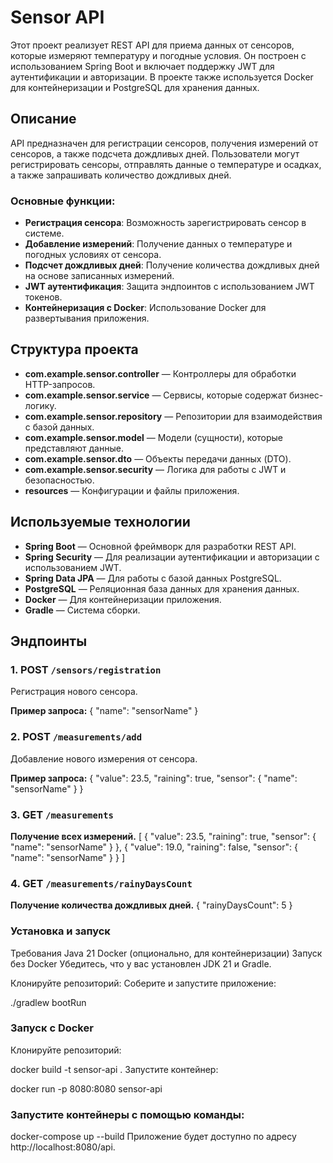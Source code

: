 # Sensor API

Этот проект реализует REST API для приема данных от сенсоров, которые измеряют температуру и погодные условия. Он построен с использованием Spring Boot и включает поддержку JWT для аутентификации и авторизации. В проекте также используется Docker для контейнеризации и PostgreSQL для хранения данных.

## Описание

API предназначен для регистрации сенсоров, получения измерений от сенсоров, а также подсчета дождливых дней. Пользователи могут регистрировать сенсоры, отправлять данные о температуре и осадках, а также запрашивать количество дождливых дней.

### Основные функции:

- **Регистрация сенсора**: Возможность зарегистрировать сенсор в системе.
- **Добавление измерений**: Получение данных о температуре и погодных условиях от сенсора.
- **Подсчет дождливых дней**: Получение количества дождливых дней на основе записанных измерений.
- **JWT аутентификация**: Защита эндпоинтов с использованием JWT токенов.
- **Контейнеризация с Docker**: Использование Docker для развертывания приложения.

## Структура проекта

- **com.example.sensor.controller** — Контроллеры для обработки HTTP-запросов.
- **com.example.sensor.service** — Сервисы, которые содержат бизнес-логику.
- **com.example.sensor.repository** — Репозитории для взаимодействия с базой данных.
- **com.example.sensor.model** — Модели (сущности), которые представляют данные.
- **com.example.sensor.dto** — Объекты передачи данных (DTO).
- **com.example.sensor.security** — Логика для работы с JWT и безопасностью.
- **resources** — Конфигурации и файлы приложения.

## Используемые технологии

- **Spring Boot** — Основной фреймворк для разработки REST API.
- **Spring Security** — Для реализации аутентификации и авторизации с использованием JWT.
- **Spring Data JPA** — Для работы с базой данных PostgreSQL.
- **PostgreSQL** — Реляционная база данных для хранения данных.
- **Docker** — Для контейнеризации приложения.
- **Gradle** — Система сборки.

## Эндпоинты

### 1. POST `/sensors/registration`
Регистрация нового сенсора.

**Пример запроса:**
{
  "name": "sensorName"
}
### 2. POST `/measurements/add`
Добавление нового измерения от сенсора.

**Пример запроса:**
{
  "value": 23.5,
  "raining": true,
  "sensor": {
    "name": "sensorName"
  }
}
### 3. GET `/measurements`
**Получение всех измерений.**
[
  {
    "value": 23.5,
    "raining": true,
    "sensor": {
      "name": "sensorName"
    }
  },
  {
    "value": 19.0,
    "raining": false,
    "sensor": {
      "name": "sensorName"
    }
  }
]

### 4. GET `/measurements/rainyDaysCount`
**Получение количества дождливых дней.**
{
  "rainyDaysCount": 5
}

### Установка и запуск
Требования
Java 21
Docker (опционально, для контейнеризации)
Запуск без Docker
Убедитесь, что у вас установлен JDK 21 и Gradle.

Клонируйте репозиторий:
Соберите и запустите приложение:

./gradlew bootRun

### Запуск с Docker
Клонируйте репозиторий:

docker build -t sensor-api .
Запустите контейнер:

docker run -p 8080:8080 sensor-api

### Запустите контейнеры с помощью команды:
docker-compose up --build
Приложение будет доступно по адресу http://localhost:8080/api.
